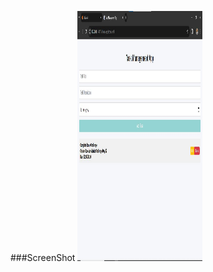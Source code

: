 ###ScreenShot
<img src="https://github.com/abhinavcodedev/30DaysJavaScript_Challenge/blob/main/27Day/Screenshot.jpg" width="200" height="400" />
